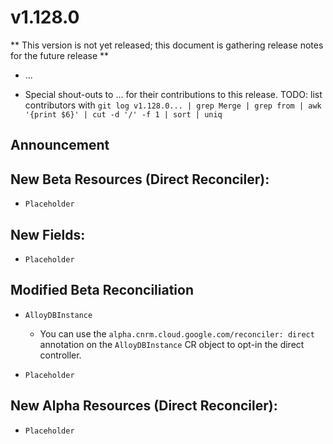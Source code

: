 # v1.128.0

** This version is not yet released; this document is gathering release notes for the future release **

* ...

* Special shout-outs to ... for their contributions to this release.
TODO: list contributors with `git log v1.128.0... | grep Merge | grep from | awk '{print $6}' | cut -d '/' -f 1 | sort | uniq`

## Announcement

## New Beta Resources (Direct Reconciler):

* `Placeholder`

## New Fields:

* `Placeholder`

## Modified Beta Reconciliation

* `AlloyDBInstance`

    * You can use the `alpha.cnrm.cloud.google.com/reconciler: direct` annotation on the `AlloyDBInstance` CR object to opt-in the direct controller.

* `Placeholder`

## New Alpha Resources (Direct Reconciler):

* `Placeholder`
